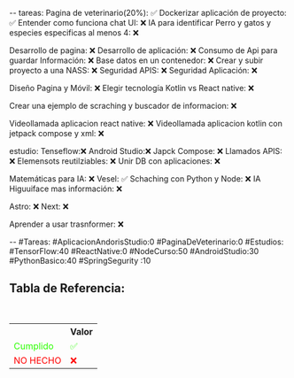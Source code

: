 --
tareas:
Pagina de veterinario(20%): ✅
Dockerizar aplicación de proyecto: ✅
Entender como funciona chat UI: ❌
IA para identificar Perro y gatos y especies especificas al menos 4: ❌

Desarrollo de pagina: ❌
Desarrollo de aplicación: ❌
Consumo de Api para guardar Información: ❌
Base datos en un contenedor: ❌
Crear y subir proyecto a una NASS: ❌
Seguridad APIS: ❌
Seguridad Aplicación: ❌

Diseño Pagina y Móvil: ❌
Elegir tecnología Kotlin vs React native: ❌

Crear una ejemplo de scraching y buscador de informacion: ❌

Videollamada aplicacion react native: ❌
Videollamada aplicacion kotlin con jetpack compose y xml: ❌

estudio:
Tenseflow:❌
Android Studio:❌
Japck Compose: ❌
Llamados APIS: ❌
Elemensots reutilziables: ❌
Unir DB con aplicaciones: ❌

Matemáticas para IA: ❌
Vesel: ✅
Schaching con Python y Node: ❌
IA Higuuiface mas información: ❌

Astro: ❌
Next: ❌

Aprender a usar trasnformer: ❌

--
\#Tareas:
\#AplicacionAndorisStudio:0
\#PaginaDeVeterinario:0
\#Estudios:
\#TensorFlow:40
\#ReactNative:0
\#NodeCurso:50
\#AndroidStudio:30
\#PythonBasico:40
\#SpringSegurity :10

<div  class="bc-diario">
<h2> Tabla de Referencia:</h2>
<table class="table-diario">
  <tr class="tr-diario">
    <th class="th-diario"></th>
    <th class="th-diario">Valor</th>
  </tr>
  <tr class="tr-diario">
    <td class="td-diario" style="color:2bff00">Cumplido</td>
    <td class="td-diario" style="color:2bff00">✅</td>
  </tr>
  <tr class="tr-diario">
    <td class="td-diario" style="color:red">NO HECHO</td>
    <td class="td-diario" style="color:red">❌</td>
  </tr>
</table>
